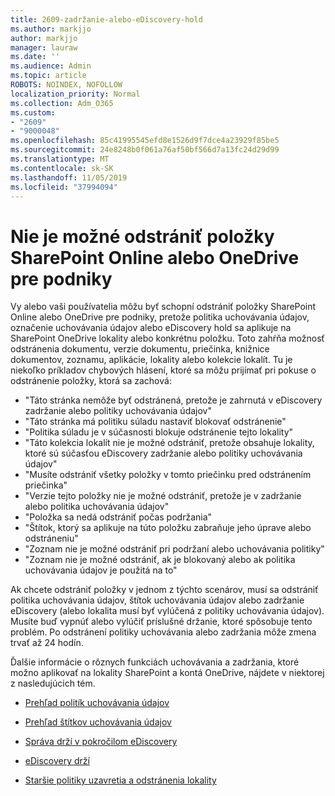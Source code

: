 ```yaml
---
title: 2609-zadržanie-alebo-eDiscovery-hold
ms.author: markjjo
author: markjjo
manager: lauraw
ms.date: ''
ms.audience: Admin
ms.topic: article
ROBOTS: NOINDEX, NOFOLLOW
localization_priority: Normal
ms.collection: Adm_O365
ms.custom:
- "2609"
- "9000048"
ms.openlocfilehash: 85c41995545efd8e1526d9f7dce4a23929f85be5
ms.sourcegitcommit: 24e8248b0f061a76af50bf566d7a13fc24d29d99
ms.translationtype: MT
ms.contentlocale: sk-SK
ms.lasthandoff: 11/05/2019
ms.locfileid: "37994094"
---
```

# <a name="unable-to-delete-items-in-sharepoint-online-or-onedrive-for-business"></a>Nie je možné odstrániť položky SharePoint Online alebo OneDrive pre podniky

Vy alebo vaši používatelia môžu byť schopní odstrániť položky SharePoint Online alebo OneDrive pre podniky, pretože politika uchovávania údajov, označenie uchovávania údajov alebo eDiscovery hold sa aplikuje na SharePoint OneDrive lokality alebo konkrétnu položku. Toto zahŕňa možnosť odstránenia dokumentu, verzie dokumentu, priečinka, knižnice dokumentov, zoznamu, aplikácie, lokality alebo kolekcie lokalít. Tu je niekoľko príkladov chybových hlásení, ktoré sa môžu prijímať pri pokuse o odstránenie položky, ktorá sa zachová:

- "Táto stránka nemôže byť odstránená, pretože je zahrnutá v eDiscovery zadržanie alebo politiky uchovávania údajov"
- "Táto stránka má politiku súladu nastaviť blokovať odstránenie"
- "Politika súladu je v súčasnosti blokuje odstránenie tejto lokality"
- "Táto kolekcia lokalít nie je možné odstrániť, pretože obsahuje lokality, ktoré sú súčasťou eDiscovery zadržanie alebo politiky uchovávania údajov"
- "Musíte odstrániť všetky položky v tomto priečinku pred odstránením priečinka"
- "Verzie tejto položky nie je možné odstrániť, pretože je v zadržanie alebo politika uchovávania údajov"
- "Položka sa nedá odstrániť počas podržania"
- "Štítok, ktorý sa aplikuje na túto položku zabraňuje jeho úprave alebo odstráneniu"
- "Zoznam nie je možné odstrániť pri podržaní alebo uchovávania politiky"
- "Zoznam nie je možné odstrániť, ak je blokovaný alebo ak politika uchovávania údajov je použitá na to"

Ak chcete odstrániť položky v jednom z týchto scenárov, musí sa odstrániť politika uchovávania údajov, štítok uchovávania údajov alebo zadržanie eDiscovery (alebo lokalita musí byť vylúčená z politiky uchovávania údajov). Musíte buď vypnúť alebo vylúčiť príslušné držanie, ktoré spôsobuje tento problém. Po odstránení politiky uchovávania alebo zadržania môže zmena trvať až 24 hodín. 

Ďalšie informácie o rôznych funkciách uchovávania a zadržania, ktoré možno aplikovať na lokality SharePoint a kontá OneDrive, nájdete v niektorej z nasledujúcich tém.

- [Prehľad politík uchovávania údajov](https://docs.microsoft.com/microsoft-365/compliance/retention-policies)

- [Prehľad štítkov uchovávania údajov](https://docs.microsoft.com/microsoft-365/compliance/labels)

- [Správa drží v pokročilom eDiscovery](https://docs.microsoft.com/microsoft-365/compliance/managing-holds)

- [eDiscovery drží](https://docs.microsoft.com/microsoft-365/compliance/ediscovery-cases#step-4-place-content-locations-on-hold)

- [Staršie politiky uzavretia a odstránenia lokality](https://support.office.com/article/Use-policies-for-site-closure-and-deletion-A8280D82-27FD-48C5-9ADF-8A5431208BA5)
